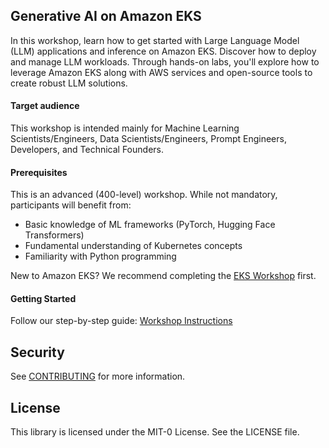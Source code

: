 ## Generative AI on Amazon EKS

In this workshop, learn how to get started with Large Language Model (LLM) applications and inference on Amazon EKS. Discover how to deploy and manage LLM workloads. Through hands-on labs, you'll explore how to leverage Amazon EKS along with AWS services and open-source tools to create robust LLM solutions. 

#### Target audience
This workshop is intended mainly for Machine Learning Scientists/Engineers, Data Scientists/Engineers, Prompt Engineers, Developers, and Technical Founders.

#### Prerequisites
This is an advanced (400-level) workshop. While not mandatory, participants will benefit from:

- Basic knowledge of ML frameworks (PyTorch, Hugging Face Transformers)
- Fundamental understanding of Kubernetes concepts
- Familiarity with Python programming

New to Amazon EKS? We recommend completing the [EKS Workshop](https://www.eksworkshop.com/) first.

#### Getting Started

Follow our step-by-step guide: [Workshop Instructions](https://catalog.workshops.aws/genai-on-eks/en-US/50-getting-started/01-self-paced)

## Security

See [CONTRIBUTING](CONTRIBUTING.md#security-issue-notifications) for more information.

## License

This library is licensed under the MIT-0 License. See the LICENSE file.

